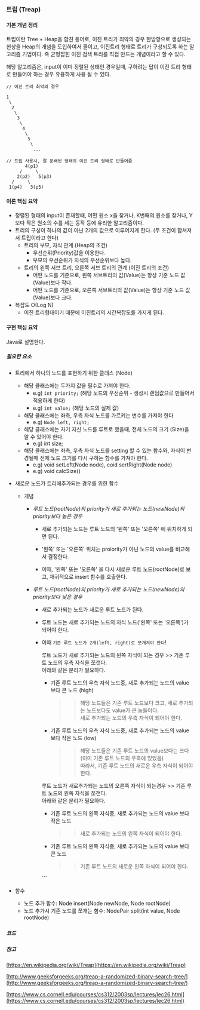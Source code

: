 ### 트립 \(Treap\)

#### 기본 개념 정리

트립이란 Tree + Heap을 합친 용어로, 이진 트리가 최악의 경우 한방향으로 생성되는 현상을 Heap의 개념을 도입하여서 줄이고, 이진트리 형태로 트리가 구성되도록 하는 알고리즘 기법이다. 즉 균형잡힌 이진 검색 트리를 직접 만드는 개념이라고 할 수 있다.

해당 알고리즘은, input이 이미 정렬된 상태인 경우일때, 구하려는 답이 이진 트리 형태로 만들어야 하는 경우 유용하게 사용 될 수 있다.

```
// 이진 트리 최악의 경우

1
 \
  2
   \
    3
     \
      4
       \
        5
         \
          ...
```

```
// 트립 사용시, 잘 분배된 형태의 이진 트리 형태로 만들어줌
       4(p1)
     /     \
    2(p2)   5(p3)
  /     \
 1(p4)   3(p5)
```

#### 이론 핵심 요약

* 정렬된 형태의 input이 존재할때, 어떤 원소 x을 찾거나, K번째의 원소를 찾거나, Y보다 작은 원소의 수를 세는 동작 등에 유리한 알고리즘이다.
* 트리의 구성이 하나의 값이 아닌 2개의 값으로 이루어지게 한다. \(두 조건이 합쳐져서 트립이라고 한다\)
  * 트리의 부모, 자식 관계 \(Heap의 조건\)
    * 우선순위\(Priority\)값을 이용한다.
    * 부모의 우선순위가 자식의 우선순위보다 높다.
  * 트리의 왼쪽 서브 트리, 오른쪽 서브 트리의 관계 \(이진 트리의 조건\)
    * 어떤 노드를 기준으로, 왼쪽 서브트리의 값\(Value\)는 항상 기준 노드 값\(Value\)보다 작다.
    * 어떤 노드를 기준으로, 오른쪽 서브트리의 값\(Value\)는 항상 기준 노드 값\(Value\)보다 크다.
* 복잡도 O\(Log N\)
  * 이진 트리형태이기 때문에 이진트리의 시간복잡도를 가지게 된다.

#### 구현 핵심 요약

Java로 설명한다.

##### 필요한 요소

* 트리에서 하나의 노드를 표현하기 위한 클래스 \(Node\)
  * 해당 클래스에는 두가지 값을 필수로 가져야 한다.
    * e.g\) `int priority;` \(해당 노드의 우선순위 - 생성시 랜덤값으로 만들어서 적용하게 한다\)
    * e.g\) `int value;` \(해당 노드의 실제 값\)
  * 해당 클래스에는 좌측, 우측 자식 노드를 가르키는 변수를 가져야 한다
    * e.g\) `Node left, right;`
  * 해당 클래스에는 자기 자신 노드를 루트로 했을때, 전체 노드의 크기 \(Size\)을 알 수 있어야 한다.
    * e.g\) int size;
  * 해당 클래스에는 좌측, 우측 자식 노드를 setting 할 수 있는 함수와, 자식이 변경될때 전체 노드 크기를 다시 구하는 함수를 가져야 한다.
    * e.g\) void setLeft\(Node node\), coid sertRight\(Node node\)
    * e.g\) void calcSize\(\)
* 새로운 노드가 트리에추가되는 경우를 위한 함수

  * 개념

    * _루트 노드\(rootNode\)의 priority가 새로 추가되는 노드\(newNode\)의 priority보다 높은 경우_

      * 새로 추가되는 노드는 루트 노드의 '왼쪽' 또는 '오른쪽' 에 위치하게 되면 된다.

      * '왼쪽' 또는 '오른쪽' 위치는 proiority가 아닌 노드의 value를 비교해서 결정한다.

      * 이때, '왼쪽' 또는 '오른쪽' 을 다시 새로운 루트 노드\(rootNode\)로 보고, 재귀적으로 insert 함수를 호출한다.

    * _루트 노드\(rootNode\)의 priority가 새로 추가되는 노드\(newNode\)의 priority보다 낮은 경우_

      * 새로 추가되는 노드가 새로운 루트 노드가 된다.

      * 루트 노드는 새로 추가되는 노드의 자식 노드\('왼쪽' 또는 '오른쪽'\)가 되어야 한다.

      * 이때 `기존 루트 노드가 2개(left, right)로 쪼개져야 한다`!

        루트 노드가 새로 추가되는 노드의 왼쪽 자식이 되는 경우 &gt;&gt; 기존 루트 노드의 우측 자식을 쪼갠다.  
           아래와 같은 분리가 필요하다.

        * 기존 루트 노드의 우측 자식 노드중, 새로 추가되는 노드의 value 보다 큰 노드 \(high\)
          > > 해당 노드들은 기존 루트 노드보다 크고, 새로 추가되는 노드보다도 value가 큰 놈들이다.  
          > > 새로 추가되는 노드의 우측 자식이 되어야 한다.
        * 기존 루트 노드의 우측 자식 노드중, 새로 추가되는 노드의 value 보다 작은 노드 \(low\)
          > > 해당 노드들은 기존 루트 노드의 value보다는 크다\(이미 기존 루트 노드의 우측에 있었음\)  
          > > 따라서, 기존 루트 노드의 새로운 우측 자식이 되어야 한다.

        루트 노드가 새로추가되는 노드의 오른쪽 자식이 되는경우 &gt;&gt; 기존 루트 노드의 왼쪽 자식을 쪼갠다.  
           아래와 같은 분리가 필요하다.

        * 기존 루트 노드의 왼쪽 자식중, 새로 추가되는 노드의 value 보다 작은 노드
          > > 새로 추가되는 노드의 왼쪽 자식이 되어야 한다.
        * 기존 루트 노드의 왼쪽 자식중, 새로 추가되는 노드의 value 보다 큰 노드
          > > 기존 루트 노드의 새로운 왼쪽 자식이 되어야 한다.

        \`\`\`

* 함수

  * 노드 추가 함수: Node insert\(Node newNode, Node rootNode\)
  * 노드 추가시 기존 노드를 쪼개는 함수: NodePair split\(int value, Node rootNode\)

##### 

##### 코드

##### 참고

[https://en.wikipedia.org/wiki/Treap](https://en.wikipedia.org/wiki/Treap)

[http://www.geeksforgeeks.org/treap-a-randomized-binary-search-tree/](http://www.geeksforgeeks.org/treap-a-randomized-binary-search-tree/)

[https://www.cs.cornell.edu/courses/cs312/2003sp/lectures/lec26.html](https://www.cs.cornell.edu/courses/cs312/2003sp/lectures/lec26.html)

